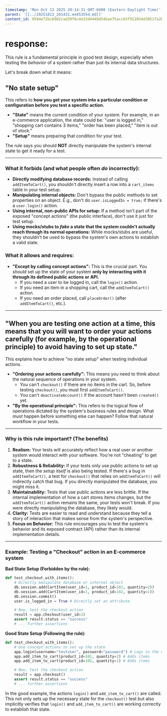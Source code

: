 ```yaml
---
timestamp: 'Mon Oct 13 2025 20:14:31 GMT-0400 (Eastern Daylight Time)'
parent: '[[../20251013_201431.ee45355d.md]]'
content_id: 9584e72bc6982cad39f6c4e32d4448d54bae75acc63f912854d3051fa2b6da7e
---
```


# response:

This rule is a fundamental principle in good test design, especially when testing the *behavior* of a system rather than just its internal data structures.

Let's break down what it means:

## "No state setup"

This refers to **how you get your system into a particular condition or configuration before you test a specific action.**

* **"State"** means the current condition of your system. For example, in an e-commerce application, the state could be: "user is logged in," "shopping cart contains 3 items," "order has been placed," "item is out of stock."
* **"Setup"** means preparing that condition for your test.

The rule says you should **NOT** directly manipulate the system's internal state to get it ready for a test.

***

### What it **forbids** (and what people often *do* incorrectly):

* **Directly modifying database records:** Instead of calling `addItemToCart()`, you shouldn't directly insert a row into a `cart_items` table in your test setup.
* **Manipulating internal objects:** Don't bypass the public methods to set properties on an object. E.g., don't do `user.isLoggedIn = true;` if there's a `user.login()` action.
* **Using internal, non-public APIs for setup:** If a method isn't part of the exposed "concept actions" (the public interface), don't use it just for test setup.
* **Using mocks/stubs to *fake* a state that the system couldn't actually reach through its normal operations:** While mocks/stubs are useful, they shouldn't be used to bypass the system's own actions to establish a valid state.

### What it **allows** and **requires**:

* **"Except by calling concept actions":** This is the crucial part. You *should* set up the state of your system **only by interacting with it through its defined public actions or API.**
  * If you need a user to be logged in, call the `login()` action.
  * If you need an item in a shopping cart, call the `addItemToCart()` action.
  * If you need an order placed, call `placeOrder()` (after `addItemToCart()`, etc.).

***

## "When you are testing one action at a time, this means that you will want to order your actions carefully (for example, by the operational principle) to avoid having to set up state."

This explains *how* to achieve "no state setup" when testing individual actions.

* **"Ordering your actions carefully":** This means you need to think about the natural sequence of operations in your system.
  * You can't `checkout()` if there are no items in the cart. So, before testing `checkout()`, you must first `addItemToCart()`.
  * You can't `deactivateAccount()` if the account hasn't been `created()` yet.
* **"By the operational principle":** This refers to the logical flow of operations dictated by the system's business rules and design. What *must* happen before something else can happen? Follow that natural workflow in your tests.

***

### Why is this rule important? (The benefits)

1. **Realism:** Your tests will accurately reflect how a real user or another system would interact with your software. You're not "cheating" to get to a state.
2. **Robustness & Reliability:** If your tests only use public actions to set up state, then the *setup itself* is also being tested. If there's a bug in `addItemToCart()`, a test for `checkout()` that relies on `addItemToCart()` will indirectly catch that bug. If you directly manipulated the database, you might miss it.
3. **Maintainability:** Tests that use public actions are less brittle. If the internal implementation of how a cart stores items changes, but the `addItemToCart()` action remains the same, your tests won't break. If you were directly manipulating the database, they likely would.
4. **Clarity:** Tests are easier to read and understand because they tell a story of interaction that makes sense from the system's perspective.
5. **Focus on Behavior:** This rule encourages you to test the system's behavior and its exposed contract (API) rather than its internal implementation details.

***

### Example: Testing a "Checkout" action in an E-commerce system

**Bad State Setup (Forbidden by the rule):**

```python
def test_checkout_with_items():
    # Directly manipulate database or internal object
    db.session.add(CartItem(user_id=1, product_id=101, quantity=2))
    db.session.add(CartItem(user_id=1, product_id=102, quantity=1))
    db.session.commit()
    user.is_logged_in = True # Directly set an attribute

    # Now, test the checkout action
    result = app.checkout(user_id=1)
    assert result.status == "success"
    # ... further assertions
```

**Good State Setup (Following the rule):**

```python
def test_checkout_with_items():
    # Use concept actions to set up the state
    app.login(username="testuser", password="password") # Logs in the user
    app.add_item_to_cart(product_id=101, quantity=2) # Adds items
    app.add_item_to_cart(product_id=102, quantity=1) # Adds items

    # Now, test the checkout action
    result = app.checkout()
    assert result.status == "success"
    # ... further assertions
```

In the good example, the actions `login()` and `add_item_to_cart()` are called. This not only sets up the necessary state for the `checkout()` test but also implicitly verifies that `login()` and `add_item_to_cart()` are working correctly to establish that state.
